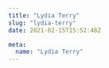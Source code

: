 ```yaml
---
title: "Lydia Terry"
slug: "lydia-terry"
date: 2021-02-15T15:52:48Z

meta:
  name: "Lydia Terry"
---
```


